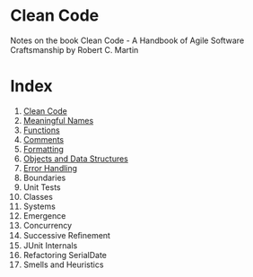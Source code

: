 # Clean Code
Notes on the book Clean Code - A Handbook of Agile Software Craftsmanship by Robert C. Martin

# Index

1. [Clean Code](https://github.com/tripleY2014/clean-code/blob/jungining/notebook/chap1-clean-code.md)
2. [Meaningful Names](https://github.com/tripleY2014/clean-code/blob/jungining/notebook/chap2-meaningful-name.md)
3. [Functions](https://github.com/tripleY2014/clean-code/blob/jungining/notebook/chap3-functions.md)
4. [Comments](https://github.com/tripleY2014/clean-code/blob/jungining/notebook/chap4-comments.md)
5. [Formatting](https://github.com/tripleY2014/clean-code/blob/jungining/notebook/chap5-formatting.md)
6. [Objects and Data Structures](https://github.com/tripleY2014/clean-code/blob/jungining/notebook/chap6-objects-and-data-structures.md)
7. [Error Handling](https://github.com/tripleY2014/clean-code/blob/jungining/notebook/chap7-error-handling.md)
8. Boundaries
9. Unit Tests
10. Classes
11. Systems
12. Emergence
13. Concurrency
14. Successive Reﬁnement
15. JUnit Internals
16. Refactoring SerialDate
17. Smells and Heuristics
